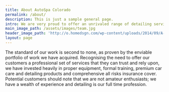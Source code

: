 ```yaml
---
title: About AutoSpa Colorado
permalink: /about/
description: This is just a sample general page.
intro: We are very proud to offer an unrivaled range of detailing services designed to meet the needs of discerning customers throughout Northern Colorado Area who want the very best in car care for their vehicles.
main_image_path: /assets/images/team.jpg
header_image_path: 'http://o.homedsgn.com/wp-content/uploads/2014/09/A-Home-With-a-16-Car-Garage-15.jpg'
layout: page
---
```



The standard of our work is second to none, as proven by the enviable portfolio of work we have acquired. Recognising the need to offer our customers a professional set of services that they can trust and rely upon, we have invested heavily in proper equipment, formal training, premium car care and detailing products and comprehensive all risks insurance cover. Potential customers should note that we are not amateur enthusiasts; we have a wealth of experience and detailing is our full time profession.